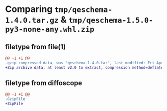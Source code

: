# Comparing `tmp/qeschema-1.4.0.tar.gz` & `tmp/qeschema-1.5.0-py3-none-any.whl.zip`

## filetype from file(1)

```diff
@@ -1 +1 @@
-gzip compressed data, was "qeschema-1.4.0.tar", last modified: Fri Apr 29 10:20:34 2022, max compression
+Zip archive data, at least v2.0 to extract, compression method=deflate
```

## filetype from diffoscope

```diff
@@ -1 +1 @@
-GzipFile
+ZipFile
```

